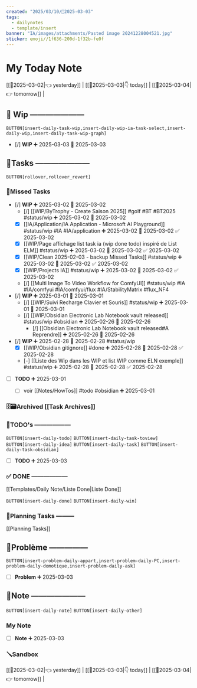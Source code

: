 ```yaml
---
created: "2025/03/10/📒2025-03-03"
tags:
  - dailynotes
  - template/insert
banner: "IA/images/attachments/Pasted image 20241228004521.jpg"
sticker: emoji//1f636-200d-1f32b-fe0f
---
```

# My Today Note

[[📒2025-03-02|👈 yesterday]] | [[📒2025-03-03|👇 today]] | [[📒2025-03-04|👉 tomorrow]] |

## 🚧 Wip ———————

`BUTTON[insert-daily-task-wip,insert-daily-wip-ia-task-select,insert-daily-wip,insert-daily-task-wip-graph]`

- [/] **WIP** ➕ 2025-03-03 🛫 2025-03-03


## 🚀Tasks ———————

`BUTTON[rollover,rollover_revert]`
### 🥷Missed Tasks
- [/] **WIP** ➕ 2025-03-02 🛫 2025-03-02
    - [/] [[WIP/ByTrophy - Create Saison 2025]] #golf #BT #BT2025 #status/wip  ➕ 2025-03-02 🛫 2025-03-02 
    - [x] [[IA/Application/IA Application - Microsoft AI Playground]] #status/wip #IA #IA/application ➕ 2025-03-02 🛫 2025-03-02 ✅ 2025-03-02
    - [x] [[WIP/Page affichage list task ia (wip done todo) inspiré de List ELM]] #status/wip ➕ 2025-03-02 🛫 2025-03-02 ✅ 2025-03-02
    - [x] [[WIP/Clean 2025-02-03 - backup Missed Tasks]] #status/wip ➕ 2025-03-02 🛫 2025-03-02 ✅ 2025-03-02
    - [x] [[WIP/Projects IA]] #status/wip ➕ 2025-03-02 🛫 2025-03-02 ✅ 2025-03-02
    - [/] [[Multi Image To Video Workflow for ComfyUI]] #status/wip #IA #IA/comfyui #IA/comfyui/flux #IA/StabilityMatrix #flux_NF4
- [/] **WIP** ➕ 2025-03-01 🛫 2025-03-01
    - [/] [[WIP/Suivi Recharge Clavier et Souris]] #status/wip  ➕ 2025-03-01 🛫 2025-03-01 
    - [/] [[WIP/Obsidian Electronic Lab Notebook vault released]] #status/wip #obsidian  ➕ 2025-02-26 🛫 2025-02-26 
	    - [/] [[Obsidian Electronic Lab Notebook vault released#A Reprendre]] ➕ 2025-02-26 🛫 2025-02-26 
- [/] **WIP** ➕ 2025-02-28 🛫 2025-02-28 #status/wip
    - [x] [[WIP/Obsidian gitignore]] #done  ➕ 2025-02-28 🛫 2025-02-28 ✅ 2025-02-28
    - [-] [[Liste des Wip dans les WIP et list WIP comme ELN exemple]] #status/wip ➕ 2025-02-28 🛫 2025-02-28 ✅ 2025-02-28
- [ ] **TODO**  ➕ 2025-03-01
	- [ ] voir [[Notes/HowTos]]  #todo #obsidian  ➕ 2025-03-01 


### 🗄️🗃️Archived [[Task Archives]]
### 📎TODO's ——————

`BUTTON[insert-daily-todo]`    `BUTTON[insert-daily-task-toview]`    `BUTTON[insert-daily-idea]`    `BUTTON[insert-daily-task]`  `BUTTON[insert-daily-task-obsidian]`

- [ ] **TODO**  ➕ 2025-03-03
 
### ✅ DONE ——————

[[Templates/Daily Note/Liste Done|Liste Done]]

 `BUTTON[insert-daily-done]` `BUTTON[insert-daily-win]`
 

### 📅Planning Tasks ———

[[Planning Tasks]]





## 🚨Problème —————

`BUTTON[insert-problem-daily-appart,insert-problem-daily-PC,insert-problem-daily-domotique,insert-problem-daily-ask]`

- [ ] **Problem**  ➕ 2025-03-03
## 📝Note ———————

`BUTTON[insert-daily-note]` `BUTTON[insert-daily-other]`
### My Note

- [ ] **Note**  ➕ 2025-03-03

### 🪛Sandbox 







[[📒2025-03-02|👈 yesterday]] | [[📒2025-03-03|👇 today]] | [[📒2025-03-04|👉 tomorrow]] |
